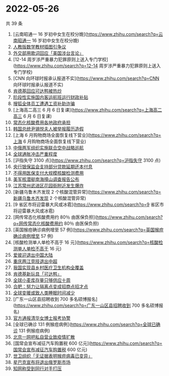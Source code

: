 # 2022-05-26

共 39 条

<!-- BEGIN ZHIHUSEARCH -->
<!-- 最后更新时间 Thu May 26 2022 18:08:25 GMT+0800 (China Standard Time) -->
1. [云南昭通一 16 岁初中女生在校分娩](https://www.zhihu.com/search?q=云南昭通一 16 岁初中女生在校分娩)
1. [人教版数学教材插图引争议](https://www.zhihu.com/search?q=人教版数学教材插图引争议)
1. [外交部用歌词回应「美国涉台言论」](https://www.zhihu.com/search?q=外交部用歌词回应「美国涉台言论」)
1. [12-14 周岁涉严重暴力犯罪原则上送入专门学校](https://www.zhihu.com/search?q=12-14 周岁涉严重暴力犯罪原则上送入专门学校)
1. [CNN 向环球时报承认报道不实](https://www.zhihu.com/search?q=CNN 向环球时报承认报道不实)
1. [肯德基回应可达鸭被热炒](https://www.zhihu.com/search?q=肯德基回应可达鸭被热炒)
1. [阶段性实施国内客运航班运行财政补贴](https://www.zhihu.com/search?q=阶段性实施国内客运航班运行财政补贴)
1. [搜狐全体员工遭遇工资补助诈骗](https://www.zhihu.com/search?q=搜狐全体员工遭遇工资补助诈骗)
1. [上海高二高三 6 月 6 日复课](https://www.zhihu.com/search?q=上海高二高三 6 月 6 日复课)
1. [常态化核酸费用各地政府承担](https://www.zhihu.com/search?q=常态化核酸费用各地政府承担)
1. [韩国总统尹锡悦夫人被举报履历造假](https://www.zhihu.com/search?q=韩国总统尹锡悦夫人被举报履历造假)
1. [上海 6 月购物商场全面恢复线下营业](https://www.zhihu.com/search?q=上海 6 月购物商场全面恢复线下营业)
1. [中俄两军组织实施联合空中战略巡航](https://www.zhihu.com/search?q=中俄两军组织实施联合空中战略巡航)
1. [全球通胀冲击严重程度](https://www.zhihu.com/search?q=全球通胀冲击严重程度)
1. [沪指失守 3100 点](https://www.zhihu.com/search?q=沪指失守 3100 点)
1. [央行银保监会支持部分贷款延期还本付息](https://www.zhihu.com/search?q=央行银保监会支持部分贷款延期还本付息)
1. [不得用医保支付大规模核酸检测费用](https://www.zhihu.com/search?q=不得用医保支付大规模核酸检测费用)
1. [美军核潜艇南海撞山调查报告公布](https://www.zhihu.com/search?q=美军核潜艇南海撞山调查报告公布)
1. [江苏常州武进区花园街附近发生爆炸](https://www.zhihu.com/search?q=江苏常州武进区花园街附近发生爆炸)
1. [新疆乌鲁木齐发现 2 个核酸混管异常](https://www.zhihu.com/search?q=新疆乌鲁木齐发现 2 个核酸混管异常)
1. [9 省区市将迎雷暴大风或冰雹](https://www.zhihu.com/search?q=9 省区市将迎雷暴大风或冰雹)
1. [网传常态化核酸费用约 80％ 由医保负担](https://www.zhihu.com/search?q=网传常态化核酸费用约 80％ 由医保负担)
1. [英国猴痘确诊病例增至 57 例](https://www.zhihu.com/search?q=英国猴痘确诊病例增至 57 例)
1. [核酸检测单人单检不高于 16 元](https://www.zhihu.com/search?q=核酸检测单人单检不高于 16 元)
1. [爱彼迎退出中国大陆](https://www.zhihu.com/search?q=爱彼迎退出中国大陆)
1. [重庆两江竞技退出中超](https://www.zhihu.com/search?q=重庆两江竞技退出中超)
1. [我国实现县乡村医疗卫生机构全覆盖](https://www.zhihu.com/search?q=我国实现县乡村医疗卫生机构全覆盖)
1. [肯德基新玩具「可达鸭」](https://www.zhihu.com/search?q=肯德基新玩具「可达鸭」)
1. [全球小麦库存量只够供应十周](https://www.zhihu.com/search?q=全球小麦库存量只够供应十周)
1. [合肥：努力让隔离点变成招商点招才点](https://www.zhihu.com/search?q=合肥：努力让隔离点变成招商点招才点)
1. [全球变暖或致人类睡眠时间减少](https://www.zhihu.com/search?q=全球变暖或致人类睡眠时间减少)
1. [广东一山区县招聘收到 700 多名硕博报名](https://www.zhihu.com/search?q=广东一山区县招聘收到 700 多名硕博报名)
1. [官方通报清华女博士报考协警](https://www.zhihu.com/search?q=官方通报清华女博士报考协警)
1. [全球已确诊 131 例猴痘病例](https://www.zhihu.com/search?q=全球已确诊 131 例猴痘病例)
1. [北京一网吧私自营业致疫情扩散](https://www.zhihu.com/search?q=北京一网吧私自营业致疫情扩散)
1. [国常会宣布减征汽车购置税 600 亿元](https://www.zhihu.com/search?q=国常会宣布减征汽车购置税 600 亿元)
1. [世卫组织「无证据表明猴痘病毒已变异」](https://www.zhihu.com/search?q=世卫组织「无证据表明猴痘病毒已变异」)
1. [星巴克宣布将退出俄罗斯市场](https://www.zhihu.com/search?q=星巴克宣布将退出俄罗斯市场)
1. [知网称受到同行对手打压](https://www.zhihu.com/search?q=知网称受到同行对手打压)
<!-- END ZHIHUSEARCH -->
